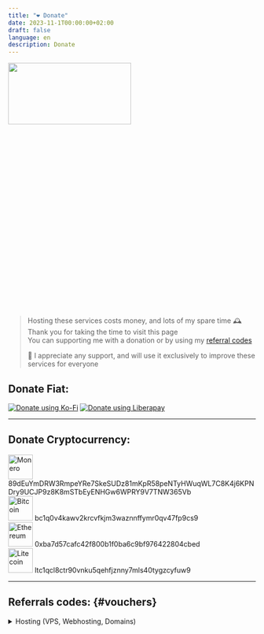 ```yaml
---
title: "❤️ Donate"
date: 2023-11-1T00:00:00+02:00
draft: false
language: en
description: Donate
---
```


<div style="width: 1000px; height: 500px;">
    <img src="/images/donate.png" width="50%" height="50%">
</div>

> Hosting these services costs money, and lots of my spare time 🕰️<br>
> Thank you for taking the time to visit this page <br>
> You can supporting me with a donation or by using my <a href="https://r4fo.com/donate#vouchers">referral codes</a> <br>
>
> 🙏 I appreciate any support, and will use it exclusively to improve these services for everyone

## Donate Fiat:
[![Donate using Ko-Fi](/images/kofi.svg)](https://ko-fi.com/r4focom)
[![Donate using Liberapay](/images/liberapay.svg)](https://liberapay.com/r4fo.com/donate)

<hr>

## Donate Cryptocurrency:
<img src="/images/icons/monero.svg" alt="Monero" width="50"/> 89dEuYmDRW3RmpeYRe7SkeSUDz81mKpR58peNTyHWuqWL7C8K4j6KPNDry9UCJP9z8K8mSTbEyENHGw6WPRY9V7TNW365Vb <br>
<img src="/images/icons/bitcoin.svg" alt="Bitcoin" width="50"/> bc1q0v4kawv2krcvfkjm3waznnffymr0qv47fp9cs9 <br>
<img src="/images/icons/ethereum.svg" alt="Ethereum" width="50"/> 0xba7d57cafc42f800b1f0ba6c9bf976422804cbed <br>
<img src="/images/icons/litecoin.svg" alt="Litecoin" width="50"/> ltc1qcl8ctr90vnku5qehfjznny7mls40tygzcyfuw9 <br>

<hr>

## Referrals codes: {#vouchers}

<details>
<summary>Hosting (VPS, Webhosting, Domains)</summary>

Redeemable at [https://www.netcup.eu/bestellen/warenkorb.php](https://www.netcup.eu/bestellen/warenkorb.php)

<ul>
<li><a href="https://netcup.eu/">Netcup.eu</a>: €5 discount on VPS, Webhosting, Domains...: <code>36nc17009396940, 36nc17009396941, 36nc17009396942, 36nc17009396943, 36nc17009396944</code> </li>
<br>
<li><a href="https://netcup.eu/">Netcup.eu</a>: 3 months free rootserver RS 1000: <code>2915nc17009393310, 2915nc17009393311, 2915nc17009393312</code> </li>
<li><a href="https://netcup.eu/">Netcup.eu</a>: 2 months free rootserver RS 2000: <code>2916nc17009402010, 2916nc17009402011, 2916nc17009402012</code> </li>
<li><a href="https://netcup.eu/">Netcup.eu</a>: 2 months free rootserver RS 4000: <code>2917nc17009402540, 2917nc17009402541, 2917nc17009402542</code> </li>
<li><a href="https://netcup.eu/">Netcup.eu</a>: 1 months free rootserver RS 8000: <code>2918nc17009402720, 2918nc17009402721, 2918nc17009402722</code> </li>
<br>
<li><a href="https://netcup.eu/">Netcup.eu</a>: 1 month free VPS 1000: <code>3062nc17009395920, 3062nc17009395921, 3062nc17009395922</code> </li>
<li><a href="https://netcup.eu/">Netcup.eu</a>: 1 month free VPS 2000: <code>3063nc17009400630, 3063nc17009400631, 3063nc17009400632</code> </li>
<li><a href="https://netcup.eu/">Netcup.eu</a>: 1 month free VPS 3000: <code>3064nc17009401090, 3064nc17009401091, 3064nc17009401092</code> </li>
<li><a href="https://netcup.eu/">Netcup.eu</a>: 1 month free VPS 4000: <code>3065nc17009401290, 3065nc17009401291, 3065nc17009401292</code> </li>
<li><a href="https://netcup.eu/">Netcup.eu</a>: 1 month free VPS 6000: <code>3066nc17009401610, 3066nc17009401611, 3066nc17009401612</code> </li>
<li><a href="https://netcup.eu/">Netcup.eu</a>: 1 month free VPS 8000: <code>3067nc17009401790, 3067nc17009401791, 3067nc17009401792</code> </li>
</ul>
</details>